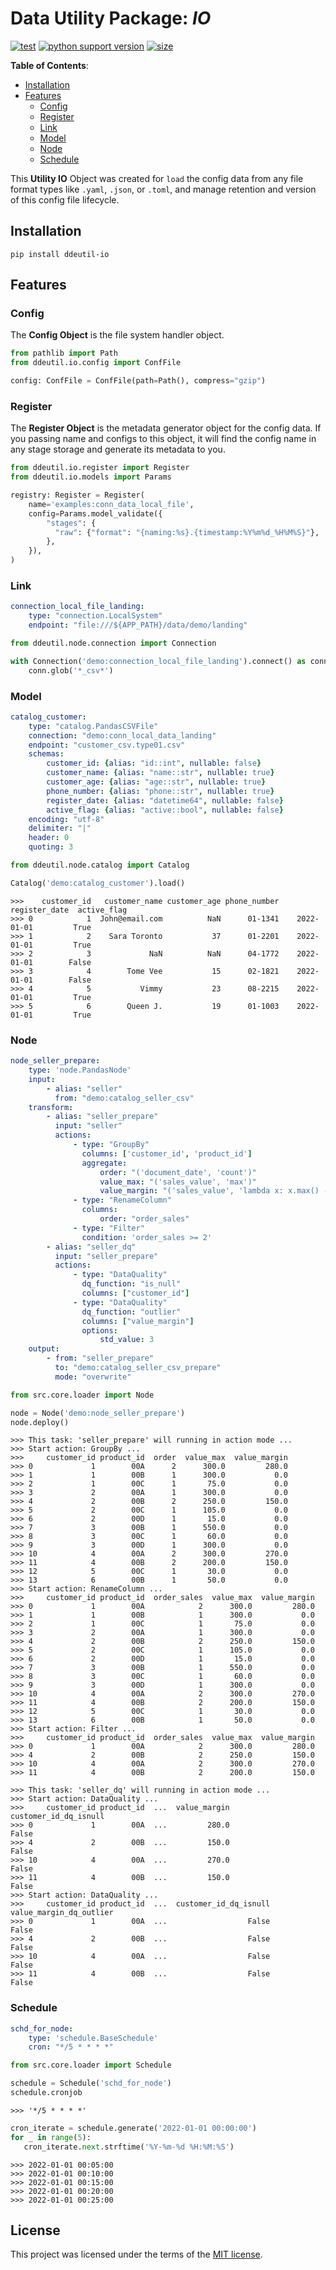 # Data Utility Package: _IO_

[![test](https://github.com/korawica/ddeutil-io/actions/workflows/tests.yml/badge.svg?branch=main)](https://github.com/korawica/ddeutil-io/actions/workflows/tests.yml)
[![python support version](https://img.shields.io/pypi/pyversions/ddeutil-io)](https://pypi.org/project/ddeutil-io/)
[![size](https://img.shields.io/github/languages/code-size/korawica/ddeutil-io)](https://github.com/korawica/ddeutil-io)

**Table of Contents**:

- [Installation](#installation)
- [Features](#features)
  - [Config](#config)
  - [Register](#register)
  - [Link]()
  - [Model]()
  - [Node]()
  - [Schedule](#schedule)

This **Utility IO** Object was created for `load` the config data from any file
format types like `.yaml`, `.json`, or `.toml`, and manage retention and version
of this config file lifecycle.

## Installation

```shell
pip install ddeutil-io
```

## Features

### Config

The **Config Object** is the file system handler object.

```python
from pathlib import Path
from ddeutil.io.config import ConfFile

config: ConfFile = ConfFile(path=Path(), compress="gzip")
```

### Register

The **Register Object** is the metadata generator object for the config data.
If you passing name and configs to this object, it will find the config name
in any stage storage and generate its metadata to you.

```python
from ddeutil.io.register import Register
from ddeutil.io.models import Params

registry: Register = Register(
    name='examples:conn_data_local_file',
    config=Params.model_validate({
        "stages": {
          "raw": {"format": "{naming:%s}.{timestamp:%Y%m%d_%H%M%S}"},
        },
    }),
)
```

### Link

```yaml
connection_local_file_landing:
    type: "connection.LocalSystem"
    endpoint: "file:///${APP_PATH}/data/demo/landing"
```

```python
from ddeutil.node.connection import Connection

with Connection('demo:connection_local_file_landing').connect() as conn:
    conn.glob('*_csv*')
```

### Model

```yaml
catalog_customer:
    type: "catalog.PandasCSVFile"
    connection: "demo:conn_local_data_landing"
    endpoint: "customer_csv.type01.csv"
    schemas:
        customer_id: {alias: "id::int", nullable: false}
        customer_name: {alias: "name::str", nullable: true}
        customer_age: {alias: "age::str", nullable: true}
        phone_number: {alias: "phone::str", nullable: true}
        register_date: {alias: "datetime64", nullable: false}
        active_flag: {alias: "active::bool", nullable: false}
    encoding: "utf-8"
    delimiter: "|"
    header: 0
    quoting: 3
```

```python
from ddeutil.node.catalog import Catalog

Catalog('demo:catalog_customer').load()
```

```text
>>>    customer_id   customer_name customer_age phone_number register_date  active_flag
>>> 0            1  John@email.com          NaN      01-1341    2022-01-01         True
>>> 1            2    Sara Toronto           37      01-2201    2022-01-01         True
>>> 2            3             NaN          NaN      04-1772    2022-01-01        False
>>> 3            4        Tome Vee           15      02-1821    2022-01-01        False
>>> 4            5           Vimmy           23      08-2215    2022-01-01         True
>>> 5            6        Queen J.           19      01-1003    2022-01-01         True
```

### Node

```yaml
node_seller_prepare:
    type: 'node.PandasNode'
    input:
        - alias: "seller"
          from: "demo:catalog_seller_csv"
    transform:
        - alias: "seller_prepare"
          input: "seller"
          actions:
              - type: "GroupBy"
                columns: ['customer_id', 'product_id']
                aggregate:
                    order: "('document_date', 'count')"
                    value_max: "('sales_value', 'max')"
                    value_margin: "('sales_value', 'lambda x: x.max() - x.min()')"
              - type: "RenameColumn"
                columns:
                    order: "order_sales"
              - type: "Filter"
                condition: 'order_sales >= 2'
        - alias: "seller_dq"
          input: "seller_prepare"
          actions:
              - type: "DataQuality"
                dq_function: "is_null"
                columns: ["customer_id"]
              - type: "DataQuality"
                dq_function: "outlier"
                columns: ["value_margin"]
                options:
                    std_value: 3
    output:
        - from: "seller_prepare"
          to: "demo:catalog_seller_csv_prepare"
          mode: "overwrite"
```

```python
from src.core.loader import Node

node = Node('demo:node_seller_prepare')
node.deploy()
```

```text
>>> This task: 'seller_prepare' will running in action mode ...
>>> Start action: GroupBy ...
>>>     customer_id product_id  order  value_max  value_margin
>>> 0             1        00A      2      300.0         280.0
>>> 1             1        00B      1      300.0           0.0
>>> 2             1        00C      1       75.0           0.0
>>> 3             2        00A      1      300.0           0.0
>>> 4             2        00B      2      250.0         150.0
>>> 5             2        00C      1      105.0           0.0
>>> 6             2        00D      1       15.0           0.0
>>> 7             3        00B      1      550.0           0.0
>>> 8             3        00C      1       60.0           0.0
>>> 9             3        00D      1      300.0           0.0
>>> 10            4        00A      2      300.0         270.0
>>> 11            4        00B      2      200.0         150.0
>>> 12            5        00C      1       30.0           0.0
>>> 13            6        00B      1       50.0           0.0
>>> Start action: RenameColumn ...
>>>     customer_id product_id  order_sales  value_max  value_margin
>>> 0             1        00A            2      300.0         280.0
>>> 1             1        00B            1      300.0           0.0
>>> 2             1        00C            1       75.0           0.0
>>> 3             2        00A            1      300.0           0.0
>>> 4             2        00B            2      250.0         150.0
>>> 5             2        00C            1      105.0           0.0
>>> 6             2        00D            1       15.0           0.0
>>> 7             3        00B            1      550.0           0.0
>>> 8             3        00C            1       60.0           0.0
>>> 9             3        00D            1      300.0           0.0
>>> 10            4        00A            2      300.0         270.0
>>> 11            4        00B            2      200.0         150.0
>>> 12            5        00C            1       30.0           0.0
>>> 13            6        00B            1       50.0           0.0
>>> Start action: Filter ...
>>>     customer_id product_id  order_sales  value_max  value_margin
>>> 0             1        00A            2      300.0         280.0
>>> 4             2        00B            2      250.0         150.0
>>> 10            4        00A            2      300.0         270.0
>>> 11            4        00B            2      200.0         150.0
```

```text
>>> This task: 'seller_dq' will running in action mode ...
>>> Start action: DataQuality ...
>>>     customer_id product_id  ...  value_margin  customer_id_dq_isnull
>>> 0             1        00A  ...         280.0                  False
>>> 4             2        00B  ...         150.0                  False
>>> 10            4        00A  ...         270.0                  False
>>> 11            4        00B  ...         150.0                  False
>>> Start action: DataQuality ...
>>>     customer_id product_id  ...  customer_id_dq_isnull  value_margin_dq_outlier
>>> 0             1        00A  ...                  False                    False
>>> 4             2        00B  ...                  False                    False
>>> 10            4        00A  ...                  False                    False
>>> 11            4        00B  ...                  False                    False
```

### Schedule

```yaml
schd_for_node:
    type: 'schedule.BaseSchedule'
    cron: "*/5 * * * *"
```

```python
from src.core.loader import Schedule

schedule = Schedule('schd_for_node')
schedule.cronjob
```

```text
>>> '*/5 * * * *'
```

```python
cron_iterate = schedule.generate('2022-01-01 00:00:00')
for _ in range(5):
   cron_iterate.next.strftime('%Y-%m-%d %H:%M:%S')
```

```text
>>> 2022-01-01 00:05:00
>>> 2022-01-01 00:10:00
>>> 2022-01-01 00:15:00
>>> 2022-01-01 00:20:00
>>> 2022-01-01 00:25:00
```

## License

This project was licensed under the terms of the [MIT license](LICENSE).
